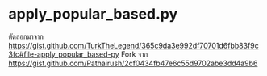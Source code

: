 # apply_popular_based.py
ตัดลอกมาจาก https://gist.github.com/TurkTheLegend/365c9da3e992df70701d6fbb83f9c3fc#file-apply_popular_based-py
Fork จาก https://gist.github.com/Pathairush/2cf0434fb47e6c55d9702abe3dd4a9b6
